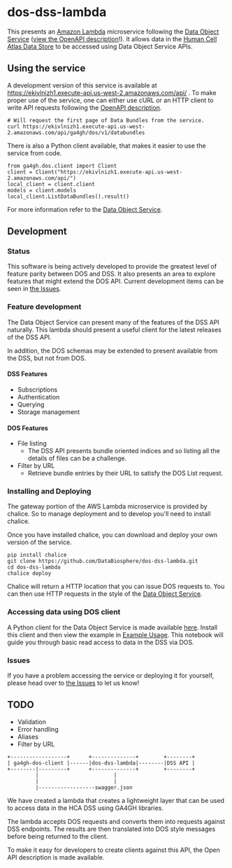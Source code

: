 # dos-dss-lambda

This presents an [Amazon Lambda](https://aws.amazon.com/lambda/) microservice
following the [Data Object Service](https://github.com/ga4gh/data-object-service-schemas) ([view the OpenAPI description](https://ga4gh.github.io/data-object-service-schemas/)!).
It allows data in the [Human Cell Atlas Data Store](https://github.com/HumanCellAtlas/data-store)
to be accessed using Data Object Service APIs.

## Using the service

A development version of this service is available at https://ekivlnizh1.execute-api.us-west-2.amazonaws.com/api/ .
To make proper use of the service, one can either use cURL or an HTTP client to write API requests
following the [OpenAPI description](https://spbnq0bc10.execute-api.us-west-2.amazonaws.com/api/swagger.json).

```
# Will request the first page of Data Bundles from the service.
curl https://ekivlnizh1.execute-api.us-west-2.amazonaws.com/api/ga4gh/dos/v1/databundles
```

There is also a Python client available, that makes it easier to use the service from code.

```
from ga4gh.dos.client import Client
client = Client("https://ekivlnizh1.execute-api.us-west-2.amazonaws.com/api/")
local_client = client.client
models = client.models
local_client.ListDataBundles().result()
```

For more information refer to the [Data Object Service](https://github.com/ga4gh/data-object-service-schemas).

## Development

### Status

This software is being actively developed to provide the greatest level of feature parity
between DOS and DSS. It also presents an area to explore features that might extend the DOS
API. Current development items can be seen in [the Issues](https://github.com/DataBiosphere/dos-dss-lambda/issues).

### Feature development

The Data Object Service can present many of the features of the DSS API naturally. This
lambda should present a useful client for the latest releases of the DSS API.

In addition, the DOS schemas may be extended to present available from the DSS, but
not from DOS.

#### DSS Features

* Subscriptions
* Authentication
* Querying
* Storage management

#### DOS Features

* File listing
  *  The DSS API presents bundle oriented indices and so listing all the details of files
     can be a challenge.
* Filter by URL
  *  Retrieve bundle entries by their URL to satisfy the DOS List request.

### Installing and Deploying

The gateway portion of the AWS Lambda microservice is provided by chalice. So to manage
deployment and to develop you'll need to install chalice.

Once you have installed chalice, you can download and deploy your own version of the
service.

```
pip install chalice
git clone https://github.com/DataBiosphere/dos-dss-lambda.git
cd dos-dss-lambda
chalice deploy
```

Chalice will return a HTTP location that you can issue DOS requests to. You can then use
HTTP requests in the style of the [Data Object Service](https://ga4gh.github.io/data-object-service-schemas).

### Accessing data using DOS client

A Python client for the Data Object Service is made available [here](https://github.com/ga4gh/data-object-service-schemas/blob/master/python/ga4gh/dos/client.py).
Install this client and then view the example in [Example Usage](https://github.com/DataBiosphere/dos-dss-lambda/blob/master/example-usage.ipynb).
This notebook will guide you through basic read access to data in the DSS via DOS.

### Issues

If you have a problem accessing the service or deploying it for yourself, please head
over to [the Issues](https://github.com/DataBiosphere/dos-dss-lambda/issues) to let us know!


## TODO

* Validation
* Error handling
* Aliases
* Filter by URL

```                                                                                         
+------------------+      +--------------+        +--------+
| ga4gh-dos-client |------|dos-dss-lambda|--------|DSS API |
+--------|---------+      +--------------+        +--------+
         |                        |                                                         
         |                        |                                                         
         |------------------swagger.json                                                    
```

We have created a lambda that creates a lightweight layer that can be used
to access data in the HCA DSS using GA4GH libraries.

The lambda accepts DOS requests and converts them into requests against
DSS endpoints. The results are then translated into DOS style messages before
being returned to the client.

To make it easy for developers to create clients against this API, the Open API
description is made available.



